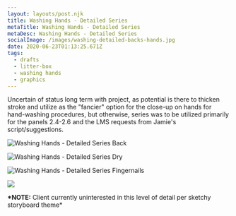 ```yaml
---
layout: layouts/post.njk
title: Washing Hands - Detailed Series
metaTitle: Washing Hands - Detailed Series
metaDesc: Washing Hands - Detailed Series
socialImage: /images/washing-detailed-backs-hands.jpg
date: 2020-06-23T01:13:25.671Z
tags:
  - drafts
  - litter-box
  - washing hands
  - graphics
---
```

Uncertain of status long term with project, as potential is there to thicken stroke and utilize as the "fancier" option for the close-up on hands for hand-washing procedures, but otherwise, series was to be utilized primarily for the panels 2.4-2.6 and the LMS requests from Jamie's script/suggestions.

![Washing Hands - Detailed Series Back](/images/washing-detailed-backs-hands.jpg "Washing Hands - Detailed Series Back")

![Washing Hands - Detailed Series Dry](/images/washing_dry-hands.jpg "Washing Hands - Detailed Series Dry")

![Washing Hands - Detailed Series Fingernails](/images/washing-detailed_fingernails.jpg "Washing Hands - Detailed Series Fingernails")

![](/images/washing-detailed_flush.jpg)

**\*NOTE:** Client currently uninterested in this level of detail per sketchy storyboard theme*